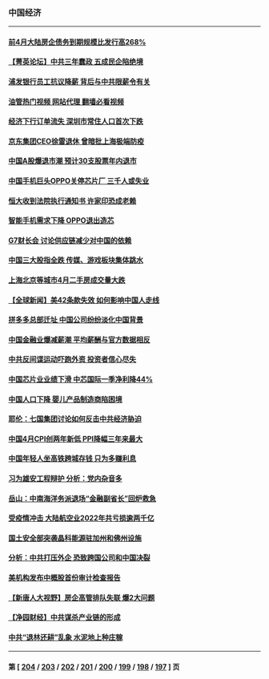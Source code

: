 ### 中国经济
---
#### [前4月大陆房企债务到期规模比发行高268%](../../pages/ncid283/n13997155.md?05151645) 
#### [【菁英论坛】中共三年蠢政 五成民企陷绝境](../../pages/ncid283/n13996197.md?05151645) 
#### [浦发银行员工抗议降薪 背后与中共限薪令有关](../../pages/ncid283/n13996170.md?05151645) 
#### [油管热门视频 网站代理 翻墙必看视频](http://138.2.39.72:81/youtube.html?epic-marker?05151645)
#### [经济下行订单流失 深圳市常住人口首次下跌](../../pages/ncid283/n13996071.md?05151645) 
#### [京东集团CEO徐雷退休 曾暗批上海极端防疫](../../pages/ncid283/n13996025.md?05151645) 
#### [中国A股爆退市潮 预计30支股票年内退市](../../pages/ncid283/n13995716.md?05151645) 
#### [中国手机巨头OPPO关停芯片厂 三千人或失业](../../pages/ncid283/n13995142.md?05151645) 
#### [恒大收到法院执行通知书 许家印恐成老赖](../../pages/ncid283/n13995068.md?05151645) 
#### [智能手机需求下降 OPPO退出造芯](../../pages/ncid283/n13994948.md?05151645) 
#### [G7财长会 讨论供应链减少对中国的依赖](../../pages/ncid283/n13994903.md?05151645) 
#### [中国三大股指全跌 传媒、游戏板块集体跳水](../../pages/ncid283/n13994759.md?05151645) 
#### [上海北京等城市4月二手房成交量大跌](../../pages/ncid283/n13994655.md?05151645) 
#### [【全球新闻】美42条款失效 如何影响中国人走线](../../pages/ncid283/n13994699.md?05151645) 
#### [拼多多总部迁址 中国公司纷纷淡化中国背景](../../pages/ncid283/n13994366.md?05151645) 
#### [中国金融业爆减薪潮 平均薪酬与官方数据相反](../../pages/ncid283/n13994415.md?05151645) 
#### [中共反间谍运动吓跑外资 投资者信心尽失](../../pages/ncid283/n13994515.md?05151645) 
#### [中国芯片业业绩下滑 中芯国际一季净利降44%](../../pages/ncid283/n13994292.md?05151645) 
#### [中国人口下降 婴儿产品制造商陷困境](../../pages/ncid283/n13994277.md?05151645) 
#### [耶伦：七国集团讨论如何反击中共经济胁迫](../../pages/ncid283/n13994141.md?05151645) 
#### [中国4月CPI创两年新低 PPI降幅三年来最大](../../pages/ncid283/n13993744.md?05151645) 
#### [中国年轻人坐高铁跨城存钱 只为多赚利息](../../pages/ncid283/n13994133.md?05151645) 
#### [习为雄安工程辩护 分析：党内杂音多](../../pages/ncid283/n13993747.md?05151645) 
#### [岳山：中南海洋务派退场“金融副省长”回炉救急](../../pages/ncid283/n13993890.md?05151645) 
#### [受疫情冲击 大陆航空业2022年共亏损逾两千亿](../../pages/ncid283/n13993427.md?05151645) 
#### [国土安全部突袭晶科能源驻加州和佛州设施](../../pages/ncid283/n13993270.md?05151645) 
#### [分析：中共打压外企 恐致跨国公司和中国决裂](../../pages/ncid283/n13993252.md?05151645) 
#### [美机构发布中概股首份审计检查报告](../../pages/ncid283/n13993266.md?05151645) 
#### [【新唐人大视野】房企高管排队失联 爆2大问题](../../pages/ncid283/n13993235.md?05151645) 
#### [【净园财经】中共谋杀产业链的形成](../../pages/ncid283/n13993205.md?05151645) 
#### [中共“退林还耕”乱象 水泥地上种庄稼](../../pages/ncid283/n13993159.md?05151645) 

---
#### 第 [ [204](./204.md?05151645) / [203](./203.md?05151645) / [202](./202.md?05151645) / [201](./201.md?05151645) / [200](./200.md?05151645) / [199](./199.md?05151645) / [198](./198.md?05151645) / [197](./197.md?05151645) ] 页
